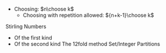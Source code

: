  - Choosing: $n\choose k$
	 - Choosing with repetition allowed: ${n+k-1}\choose k$

Stirling Numbers
- Of the first kind
- Of the second kind
The 12fold method
Set/Integer Partitions
